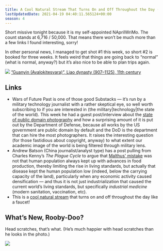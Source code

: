```yaml
---
title: A Cool Natural Stream That Turns On and Off Throughout the Day (AD S4E6)
lastUpdatedDate: 2021-04-19 04:40:11.565124+00:00
season: 4
---
```


Short missive tonight because it is my self-appointed NAprilWriMo. The count stands at 6,716 / 50,000. That means there won’t be much more than a few links I found interesting, sorry!

In other personal news, I managed to get shot #1 this week, so short #2 is booked for three weeks. It feels weird that things are going back to “normal” (what is normal, anyway?) but it’s also nice to be able to plan trips again.

 ![](https://buttondown-attachments.s3.us-west-2.amazonaws.com/images/50541e60-c6a9-4b6f-909a-29c6013954f1.jpg)
[”Guanyin (Avalokitesvara)”, Liao dynasty (907–1125), 11th century](https://www.artic.edu/artworks/28128/guanyin-avalokitesvara)

## Links

* Wars of Future Past is one of those good Substacks — it’s run by a military technology journalist with a rather skeptical eye, so well worth subscribing to if you are interested in (the military|technology|the state of the world). This week he had a guest post/interview about the [state of public domain photography](https://athertonkd.substack.com/p/public-domain-warfare) and how a surprising amount of it is put out by the Department of Defense, because all works by the US government are public domain by default and the DoD is the department that can hire the most photographers. It raises the interesting question (for those fastidious about copyright, anyway) to what extent our academic image of the world is being filtered through military lens.
* Andrew Batson (China journalist/analyst type) has a post pulling from Charles Kenny’s *The Plague Cycle* to argue that [Malthus' mistake](https://andrewbatson.com/2021/03/16/misunderstanding-malthus-mistake/) was not that human population always kept up with advances in food production, thereby limiting the rise in living standards, but actually that disease kept the human population low (indeed, below the carrying capacity of the land), particularly when any economic activity caused densification — and thus it is not just industrialization that caused the current world’s living standards, but specifically *industrial medicine* (modern sanitation, vaccination, etc).
* This is a [cool natural stream](https://www.futilitycloset.com/2021/03/19/on-and-off/) that turns on and off throughout the day like a faucet!

## What’s New, Rooby-Doo?

Head scratches, that’s what. (He’s much happier with head scratches than he looks in the photo.)

 ![](https://buttondown-attachments.s3.us-west-2.amazonaws.com/images/f3d1ed1c-eb9f-4049-88d2-645134a68482.png)